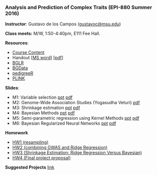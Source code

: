 ### Analysis and Prediction of Complex Traits (EPI-880  Summer 2016)


**Instructor**: Gustavo de los Campos (gustavoc@msu.edu)

**Class meets:** M/W, 1:50-4:40pm, E111 Fee Hall.

**Resources**:


  - [Course Content]( https://www.dropbox.com/s/fun60q4eevswgos/CourseContent.docx?dl=0 )
  - Handout  [[MS word](https://www.dropbox.com/s/m1pyznfjnfyf5if/handout.docx?dl=0)]       [[pdf](https://www.dropbox.com/s/j3ylfuf0hht80qw/handout.pdf?dl=0)]
  - [BGLR](https://github.com/gdlc/bglr-r)
  - [BGData](https://github.com/quantgen/bgdata)
  - [pedigreeR](https://github.com/Rpedigree/pedigreeR)
  - [PLINK](http://pngu.mgh.harvard.edu/~purcell/plink/)

**Slides**:
  -  M1: Variable selection [ppt](https://www.dropbox.com/s/pe9nvw1d6cnf22t/M1_varSelection.pptx?dl=0)  [pdf](https://www.dropbox.com/s/wjd9h25xgmvm7np/M1_varSelection.pdf?dl=0)
  -  M2: Genome-Wide Association Studies (Yogasudha Veturi)   [pdf](https://www.dropbox.com/s/yepttjnfrq0s5p2/Lecture_3_BST880.pdf?dl=0)
  -  M3: Shrinkage estimation [ppt](https://www.dropbox.com/s/0xf0h1cm4cmutpu/M2_RR_GBLUP.pptx?dl=0)  [pdf](https://www.dropbox.com/s/qiuxchs3jygttkt/M2_RR_GBLUP.pdf?dl=0)
  -  M4: Bayesian Methods [ppt](https://www.dropbox.com/s/pkbq05c3r7bz9bj/M3_BayesianShrinkageVarSelection.pptx?dl=0)  [pdf](https://www.dropbox.com/s/lv3balc0rbktjf1/M3_BayesianShrinkageVarSelection.pdf?dl=0)
  -  M5: Semi-parametric regression using Kernel Methods [ppt](https://www.dropbox.com/s/i73a06clbur5i4j/M3_RKHS.pptx?dl=0)  [pdf](https://www.dropbox.com/s/nakfoy25ql3o2en/M3_RKHS.pdf?dl=0)
  -  M6: Bayesian Regularized Neural Networks [ppt](https://www.dropbox.com/s/12ml8g8qrljoq5x/BRNN.pptx?dl=0)  [pdf](https://www.dropbox.com/s/klz8p09hei7shug/BRNN.pdf?dl=0)

**Homework**
  - [HW1 (resampling)](https://github.com/gdlc/EPI-880/blob/master/assigments/HW1.md)
  - [HW2 (combining GWAS and Ridge Regression)](https://github.com/gdlc/EPI-880/blob/master/assigments/HW2.md)
  - [HW3 (Shrinkage Estimation: Ridge Regression Versus Bayesian)](https://github.com/gdlc/EPI-880/blob/master/assigments/HW3.md)
  - [HW4 (Final project proposal)](https://github.com/gdlc/EPI-880/blob/master/assigments/HW4_project_proposal.md)
  
  
**Suggested Projects** [link](https://github.com/gdlc/EPI-880/blob/master/suggested_projects.md)




